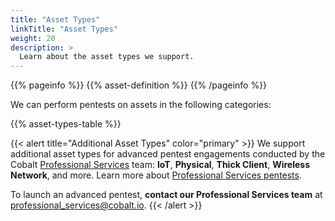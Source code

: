 ```yaml
---
title: "Asset Types"
linkTitle: "Asset Types"
weight: 20
description: >
  Learn about the asset types we support.
---
```


{{% pageinfo %}}
{{% asset-definition %}}
{{% /pageinfo %}}

We can perform pentests on assets in the following categories:

{{% asset-types-table %}}

{{< alert title="Additional Asset Types" color="primary" >}}
We support additional asset types for advanced pentest engagements conducted by the Cobalt [Professional Services](https://www.cobalt.io/services/cybersecurity-consulting) team: **IoT**, **Physical**, **Thick Client**, **Wireless Network**, and more. Learn more about [Professional Services pentests](/professional-services/).

To launch an advanced pentest, **contact our Professional Services team** at [professional_services@cobalt.io](mailto:professional_services@cobalt.io).
{{< /alert >}}
